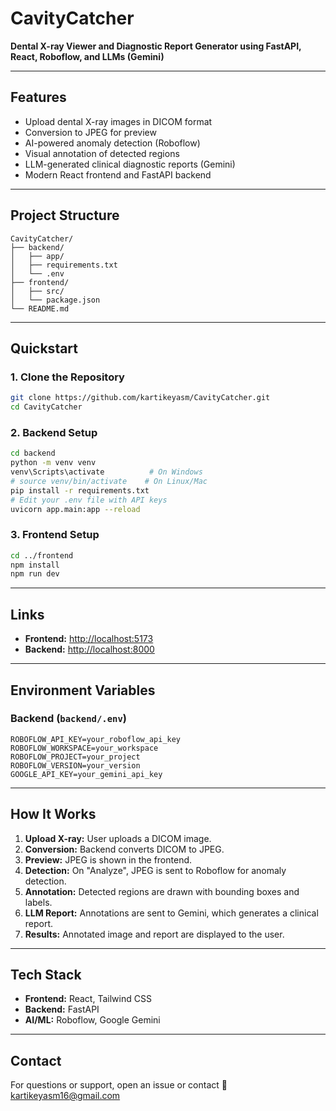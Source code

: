 # CavityCatcher

**Dental X-ray Viewer and Diagnostic Report Generator
using FastAPI, React, Roboflow, and LLMs (Gemini)**

---

## Features

- Upload dental X-ray images in DICOM format
- Conversion to JPEG for preview
- AI-powered anomaly detection (Roboflow)
- Visual annotation of detected regions
- LLM-generated clinical diagnostic reports (Gemini)
- Modern React frontend and FastAPI backend

---

## Project Structure

```
CavityCatcher/
├── backend/
│   ├── app/
│   ├── requirements.txt
│   └── .env
├── frontend/
│   ├── src/
│   └── package.json
└── README.md
```

---

## Quickstart

### 1. Clone the Repository

```bash
git clone https://github.com/kartikeyasm/CavityCatcher.git
cd CavityCatcher
```

### 2. Backend Setup

```bash
cd backend
python -m venv venv
venv\Scripts\activate          # On Windows
# source venv/bin/activate    # On Linux/Mac
pip install -r requirements.txt
# Edit your .env file with API keys
uvicorn app.main:app --reload
```

### 3. Frontend Setup

```bash
cd ../frontend
npm install
npm run dev
```

---

## Links

- **Frontend:** [http://localhost:5173](http://localhost:5173)
- **Backend:** [http://localhost:8000](http://localhost:8000)

---

## Environment Variables

### Backend (`backend/.env`)

```env
ROBOFLOW_API_KEY=your_roboflow_api_key
ROBOFLOW_WORKSPACE=your_workspace
ROBOFLOW_PROJECT=your_project
ROBOFLOW_VERSION=your_version
GOOGLE_API_KEY=your_gemini_api_key
```


---

## How It Works

1. **Upload X-ray:** User uploads a DICOM image.
2. **Conversion:** Backend converts DICOM to JPEG.
3. **Preview:** JPEG is shown in the frontend.
4. **Detection:** On "Analyze", JPEG is sent to Roboflow for anomaly detection.
5. **Annotation:** Detected regions are drawn with bounding boxes and labels.
6. **LLM Report:** Annotations are sent to Gemini, which generates a clinical report.
7. **Results:** Annotated image and report are displayed to the user.

---

## Tech Stack

- **Frontend:** React, Tailwind CSS
- **Backend:** FastAPI
- **AI/ML:** Roboflow, Google Gemini

---

## Contact

For questions or support, open an issue or contact
📧 [kartikeyasm16@gmail.com](mailto:kartikeyasm16@gmail.com)
